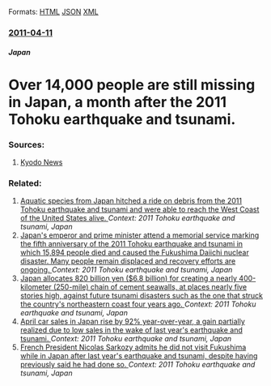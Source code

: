 
Formats: [HTML](/news/2011/04/11/over-14-000-people-are-still-missing-in-japan-a-month-after-the-2011-tahoku-earthquake-and-tsunami.html)  [JSON](/news/2011/04/11/over-14-000-people-are-still-missing-in-japan-a-month-after-the-2011-tahoku-earthquake-and-tsunami.json)  [XML](/news/2011/04/11/over-14-000-people-are-still-missing-in-japan-a-month-after-the-2011-tahoku-earthquake-and-tsunami.xml)  

### [2011-04-11](/news/2011/04/11/index.md)

##### Japan
# Over 14,000 people are still missing in Japan, a month after the 2011 Tohoku earthquake and tsunami. 




### Sources:

1. [Kyodo News](http://english.kyodonews.jp/news/2011/04/84438.html)

### Related:

1. [Aquatic species from Japan hitched a ride on debris from the 2011 Tohoku earthquake and tsunami and were able to reach the West Coast of the United States alive. ](/news/2017/09/28/aquatic-species-from-japan-hitched-a-ride-on-debris-from-the-2011-tahoku-earthquake-and-tsunami-and-were-able-to-reach-the-west-coast-of-th.md) _Context: 2011 Tohoku earthquake and tsunami, Japan_
2. [Japan's emperor and prime minister attend a memorial service marking the fifth anniversary of the 2011 Tohoku earthquake and tsunami in which 15,894 people died and caused the Fukushima Daiichi nuclear disaster. Many people remain displaced and recovery efforts are ongoing. ](/news/2016/03/11/japanas-emperor-and-prime-minister-attend-a-memorial-service-marking-the-fifth-anniversary-of-the-2011-tahoku-earthquake-and-tsunami-in-w.md) _Context: 2011 Tohoku earthquake and tsunami, Japan_
3. [Japan allocates 820 billion yen ($6.8 billion) for creating a nearly 400-kilometer (250-mile) chain of cement seawalls, at places nearly five stories high, against future tsunami disasters such as the one that struck the country's northeastern coast four years ago. ](/news/2015/03/22/japan-allocates-820-billion-yen-6-8-billion-for-creating-a-nearly-400-kilometer-250-mile-chain-of-cement-seawalls-at-places-nearly-fiv.md) _Context: 2011 Tohoku earthquake and tsunami, Japan_
4. [April car sales in Japan rise by 92% year-over-year, a gain partially realized due to low sales in the wake of last year's earthquake and tsunami. ](/news/2012/05/1/april-car-sales-in-japan-rise-by-92-year-over-year-a-gain-partially-realized-due-to-low-sales-in-the-wake-of-last-year-s-earthquake-and-ts.md) _Context: 2011 Tohoku earthquake and tsunami, Japan_
5. [French President Nicolas Sarkozy admits he did not visit Fukushima while in Japan after last year's earthquake and tsunami, despite having previously said he had done so. ](/news/2012/04/13/french-president-nicolas-sarkozy-admits-he-did-not-visit-fukushima-while-in-japan-after-last-year-s-earthquake-and-tsunami-despite-having-p.md) _Context: 2011 Tohoku earthquake and tsunami, Japan_
